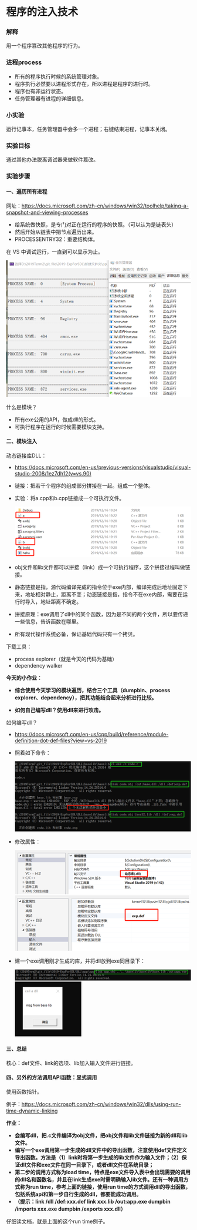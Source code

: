 # 程序的注入技术

### 解释

用一个程序篡改其他程序的行为。

### 进程process

- 所有的程序执行时候的系统管理对象。
- 程序执行必然要以进程形式存在，所以进程是程序的进行时。
- 程序也有非运行状态。
- 任务管理器有进程的详细信息。

### 小实验

运行记事本，任务管理器中会多一个进程；右键结束进程，记事本关闭。

### 实验目标

通过其他办法脱离调试器来做软件篡改。

### 实验步骤

#### 一、遍历所有进程

网址：https://docs.microsoft.com/zh-cn/windows/win32/toolhelp/taking-a-snapshot-and-viewing-processes

- 给系统做快照，是专门对正在运行的程序的快照。（可以认为是链表头）
- 然后开始从链表中把节点遍历出来。
- PROCESSENTRY32：重要结构体。

在 VS 中调试运行，一直到可以显示为止。

<img src="抓取进程和任务管理器.png" alt="抓取进程和任务管理器" style="zoom:50%;" />

什么是模块？

- 所有exe公用的API，做成dll的形式。
- 可执行程序在运行的时候需要模块支持。

#### 二、模块注入

动态链接库DLL：

- https://docs.microsoft.com/en-us/previous-versions/visualstudio/visual-studio-2008/1ez7dh12(v=vs.90)

- 链接：把若干个程序的组成部分拼接在一起。组成一个整体。

- 实验：将a.cpp和b.cpp链接成一个可执行文件。

  <img src="两cpp文件链接成exe.png" alt="两cpp文件链接成exe" style="zoom:50%;" />

- obj文件和lib文件都可以拼接（link）成一个可执行程序，这个拼接过程叫做链接。
- 静态链接是指，源代码编译完成的指令位于exe内部，编译完成后地址固定下来，地址相对静止，距离不变；动态链接是指，指令不在exe内部，需要在运行时导入，地址距离不确定。
- 拼接原理：exe调用了dll中的某个函数，因为是不同的两个文件，所以要传递一些信息，告诉函数在哪里。
- 所有现代操作系统必备，保证基础代码只有一个拷贝。

下载工具：

- process explorer（就是今天的代码为基础）
- dependency walker

**今天的小作业：**

- **综合使用今天学习的模块遍历，结合三个工具（dumpbin、process explorer、dependency），把其功能结合起来分析进行比较。**

- **如何自己编写dll？使用dll来进行攻击。**

如何编写dll？

- https://docs.microsoft.com/en-us/cpp/build/reference/module-definition-dot-def-files?view=vs-2019

- 照着如下命令：

  <img src="得到dll.png" alt="得到dll" style="zoom:50%;" />

- 修改属性：

  <img src="改属性1.png" alt="改属性1" style="zoom:50%;" />

  <img src="改属性2.png" alt="改属性2" style="zoom:50%;" />

- 建一个exe调用刚才生成的库，并将dll放到exe同目录下：

  <img src="app和base链接.png" alt="app和base链接" style="zoom:50%;" />

  <img src="app成功！.png" alt="app成功！" style="zoom:50%;" />

#### 三、总结

核心：def文件、link的选项、lib加入输入文件进行链接。

#### 四、另外的方法调用API函数：显式调用

使用函数指针。

例子：https://docs.microsoft.com/zh-cn/windows/win32/dlls/using-run-time-dynamic-linking

**作业：**

- **会编写dll，把.c文件编译为obj文件，把obj文件和lib文件链接为新的dll和lib文件。**
- **编写一个exe调用第一步生成的dll文件中的导出函数，注意使用def文件定义导出函数。方法是（1）link时将第一步生成的lib文件作为输入文件；（2）保证dll文件和exe文件在同一目录下，或者dll文件在系统目录；**
- **第二步的调用方式称为load time，特点是exe文件导入表中会出现需要的调用的dll名和函数名，并且在link生成exe时需明确输入lib文件。还有一种调用方式称为run time，参考上面的链接，使用run time的方式调用dll的导出函数，包括系统api和第一步自行生成的dll，都要能成功调用。**
- **（提示：link /dll /def:xxx.def   link xxx.lib /out:app.exe   dumpbin /imports xxx.exe   dumpbin /exports xxx.dll）**

仔细读文档，就是上面的这个run time例子。
